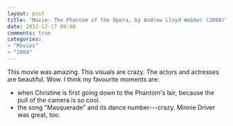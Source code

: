 ```yaml
---
layout: post
title: "Movie: The Phantom of the Opera, by Andrew Lloyd Webber (2004)"
date: 2012-12-17 00:00
comments: true
categories:
- "Movies"
- "2004"
---
```


This movie was amazing. This visuals are crazy. The actors and
actresses are beautiful. Wow. I think my favourite moments are:
- when Christine is first going down to the Phantom's lair,
because the pull of the camera is so cool.
- the song "Masquerade" and its dance number---crazy.
Minnie Driver was great, too.
